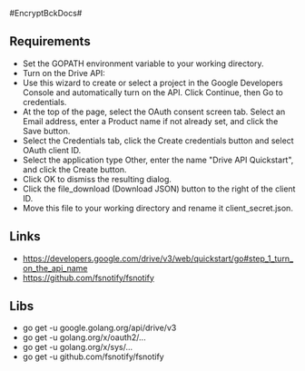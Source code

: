 #EncryptBckDocs#


## Requirements
* Set the GOPATH environment variable to your working directory.
* Turn on the Drive API:
 * Use this wizard to create or select a project in the Google Developers Console and automatically turn on the API. Click Continue, then Go to credentials.
 * At the top of the page, select the OAuth consent screen tab. Select an Email address, enter a Product name if not already set, and click the Save button.
 * Select the Credentials tab, click the Create credentials button and select OAuth client ID.
 * Select the application type Other, enter the name "Drive API Quickstart", and click the Create button.
 * Click OK to dismiss the resulting dialog.
 * Click the file_download (Download JSON) button to the right of the client ID.
 * Move this file to your working directory and rename it client_secret.json.
 
 ## Links
 * https://developers.google.com/drive/v3/web/quickstart/go#step_1_turn_on_the_api_name
 * https://github.com/fsnotify/fsnotify
 
 ## Libs
 * go get -u google.golang.org/api/drive/v3
 * go get -u golang.org/x/oauth2/...
 * go get -u golang.org/x/sys/...
 * go get -u github.com/fsnotify/fsnotify